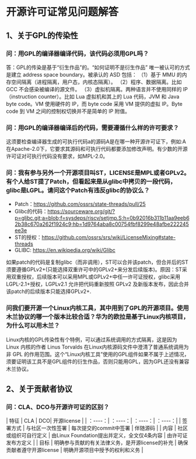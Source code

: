 # 开源许可证常见问题解答
## 1、关于GPL的传染性
### 问：用GPL的编译器编译代码，该代码必须用GPL吗？
答：GPL的传染是基于“衍生作品”的。“如何证明不是衍生作品” 唯一被认可的方式是建立 address space boundary。被承认的 ASD 包括：
（1）基于 MMU 的内存空间隔离（进程隔离，用户态，内核态隔离）。
（2）程序、数据隔离。比如 GCC 不会感染被编译的源文件。
（3）虚拟机隔离。两种语言并不使用同样的 IP（instruction counter）。比如 Lua 虚拟机和其上的 Lua 代码，JVM 和 Java byte code。VM 使用硬件的 IP，而 byte code 采用 VM 提供的虚拟 IP。Byte code 到 VM 之间的控制权切换并不是简单的 IP 附值。
### 问：用GPL的编译器编译后的代码，需要遵循什么样的许可要求？
这须要检查编译器生成的可执行代码a的源码A是在哪一种开源许可证下，例如:A在Apache-2.0下，它要求其源码和可执行代码都要添加修改声明。有少数的开源许可证对可执行代码没有要求，如MPL-2.0。
### 问：我有参与另外一个开源项目叫ST，LICENSE是MPL或者GPLv2。有个人给ST提了Patch，但看起来是从glibc中拷贝的一段代码，glibc是LGPL。请问这个Patch有违反glibc的协议么？
- Patch：https://github.com/ossrs/state-threads/pull/25
- Glibc的代码：https://sourceware.org/git/?p=glibc.git;a=blob;f=sysdeps/riscv/setjmp.S;h=0b92016b311b11aa9eeb62b38c670a262f1924c9;hb=1d9764aba8c00754fbf8299e48afbe222245ee3e
- ST的授权：https://github.com/ossrs/srs/wiki/LicenseMixing#state-threads
- GLIBC: https://en.wikipedia.org/wiki/Glibc

如果patch的代码是复制glibc（而非调用），ST可以合并该patch，但合并后的ST须要遵循GPLv2+(只能选择双重许可中的GPLv2+来分发后续版本)。原因：ST采用双重授权，后续版本可以采用MPL或GPLv2+中任一许可证授权，glibc采用LGPL-2.1+授权，LGPLv2.1 允许把代码重新按照 GPLv2 及新版本发布，因此合并该patch的后续版本只能选择GPLv2+.
### 问我们要开源一个Linux内核工具，其中用到了GPL的开源项目。使用木兰协议的哪一个版本比较合适？华为的欧拉是基于Linux内核项目，为什么可以用木兰？
Linux内核的GPL传染性有个特例，可以通过系统调用的方式隔离，这是因为Linux 内核的作者 Linus Torvalds 在Linux内核源码文件中澄清了普通系统调用为非 GPL 的作用范围。这个“Linux内核工具”使用的GPL组件如果不属于上述情况，须要证明该工具不是GPL组件的衍生作品，否则只能用GPL，因为GPL还没有兼容木兰协议。
## 2、关于贡献者协议
### 问：CLA、DCO与开源许可证的区别？
| 特征 | CLA | DCO| 开源license |
| ：----：| ：----：| ：----：| ：----：|
| 签署方式 | 与社区一次性签署 | 每次提交的commit中签署 | 伴随源码 |
| 内容 | 社区或组织可自行定义 | 由Linux Foundation提出并定义，全文仅4条内容 | 由许可证发布方定义 |
| 目标 | 明确参与贡献的有关法律义务，是开源license的补充 | 确保贡献者遵守开源license | 明确开源项目中授予的权利和义务 |

